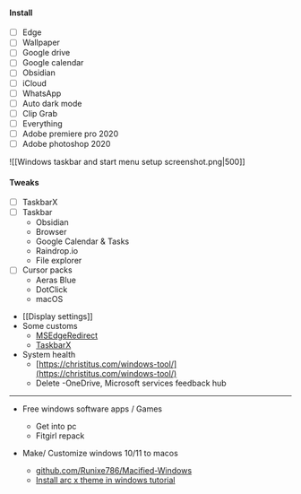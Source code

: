 #### Install
- [ ] Edge
- [ ] Wallpaper  
- [ ] Google drive  
- [ ] Google calendar
- [ ] Obsidian  
- [ ] iCloud
- [ ] WhatsApp
- [ ] Auto dark mode
- [ ] Clip Grab 
- [ ] Everything
- [ ] Adobe premiere pro 2020
- [ ] Adobe photoshop 2020

![[Windows taskbar and start menu setup screenshot.png|500]]
#### Tweaks
- [ ] TaskbarX
- [ ] Taskbar
	- Obsidian
	- Browser
	- Google Calendar & Tasks
	- Raindrop.io
	- File explorer
- [ ] Cursor packs
	- Aeras Blue
	- DotClick
	- macOS

- [[Display settings]]
- Some customs 
	- [MSEdgeRedirect](https://github.com/rcmaehl/MSEdgeRedirect)
	- [TaskbarX](https://taskbarx.org/)
- System health  
	- [https://christitus.com/windows-tool/](https://christitus.com/windows-tool/)  
	- Delete -OneDrive, Microsoft services feedback hub

---
- Free windows software apps / Games 
	- Get into pc
	- Fitgirl repack
  
- Make/ Customize windows 10/11 to macos  
	- [github.com/Runixe786/Macified-Windows](https://github.com/Runixe786/Macified-Windows?tab=readme-ov-file)  
	- [Install arc x theme in windows tutorial](https://youtu.be/dqtnSCnp9sw?feature=shared)
